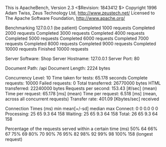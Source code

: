 This is ApacheBench, Version 2.3 <$Revision: 1843412 $>
Copyright 1996 Adam Twiss, Zeus Technology Ltd, http://www.zeustech.net/
Licensed to The Apache Software Foundation, http://www.apache.org/

Benchmarking 127.0.0.1 (be patient)
Completed 1000 requests
Completed 2000 requests
Completed 3000 requests
Completed 4000 requests
Completed 5000 requests
Completed 6000 requests
Completed 7000 requests
Completed 8000 requests
Completed 9000 requests
Completed 10000 requests
Finished 10000 requests


Server Software:        Shop
Server Hostname:        127.0.0.1
Server Port:            80

Document Path:          /api
Document Length:        2224 bytes

Concurrency Level:      10
Time taken for tests:   65.178 seconds
Complete requests:      10000
Failed requests:        0
Total transferred:      26770000 bytes
HTML transferred:       22240000 bytes
Requests per second:    153.43 [#/sec] (mean)
Time per request:       65.178 [ms] (mean)
Time per request:       6.518 [ms] (mean, across all concurrent requests)
Transfer rate:          401.09 [Kbytes/sec] received

Connection Times (ms)
              min  mean[+/-sd] median   max
Connect:        0    0   0.0      0       0
Processing:    25   65   9.3     64     158
Waiting:       25   65   9.3     64     158
Total:         26   65   9.3     64     158

Percentage of the requests served within a certain time (ms)
  50%     64
  66%     67
  75%     69
  80%     70
  90%     76
  95%     82
  98%     92
  99%     98
 100%    158 (longest request)


